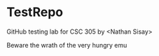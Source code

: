 # TestRepo
GitHub testing lab for CSC 305 by &lt;Nathan Sisay>

Beware the wrath of the very hungry emu
